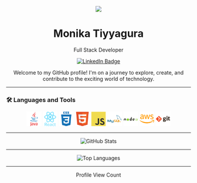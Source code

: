 <div align="center">
  <img src="https://media.giphy.com/media/kJV3yFjaVYtlP0CMOR/giphy.gif" width="100">
</div>
<h1 align="center">Monika Tiyyagura</h1>
<p align="center">
  Full Stack Developer
</p>

<div align="center">
  <a href="https://www.linkedin.com/in/monika-tiyyagura">
    <img src="https://img.shields.io/badge/LinkedIn-0077B5?style=for-the-badge&logo=linkedin&logoColor=white" alt="LinkedIn Badge">    
  </a>
</div>
<p align="center">
  Welcome to my GitHub profile! I'm on a journey to explore, create, and contribute to the exciting world of technology.
</p>

---

### :hammer_and_wrench: Languages and Tools

<p align="center">
  <img src="https://github.com/devicons/devicon/blob/master/icons/java/java-original-wordmark.svg" alt="Java" title="Java" width="40" height="40">
  <img src="https://github.com/devicons/devicon/blob/master/icons/react/react-original-wordmark.svg" alt="React" title="React" width="40" height="40">
  <img src="https://github.com/devicons/devicon/blob/master/icons/css3/css3-plain-wordmark.svg" alt="CSS" title="CSS3" width="40" height="40">
  <img src="https://github.com/devicons/devicon/blob/master/icons/html5/html5-original.svg" alt="HTML" title="HTML5" width="40" height="40">
  <img src="https://github.com/devicons/devicon/blob/master/icons/javascript/javascript-original.svg" alt="JavaScript" title="JavaScript" width="40" height="40">
  <img src="https://github.com/devicons/devicon/blob/master/icons/mysql/mysql-original-wordmark.svg" alt="MySQL" title="MySQL" width="40" height="40">
  <img src="https://github.com/devicons/devicon/blob/master/icons/nodejs/nodejs-original-wordmark.svg" alt="NodeJS" title="NodeJS" width="40" height="40">
  <img src="https://github.com/devicons/devicon/blob/master/icons/amazonwebservices/amazonwebservices-plain-wordmark.svg" alt="AWS" title="AWS" width="40" height="40">
  <img src="https://github.com/devicons/devicon/blob/master/icons/git/git-original-wordmark.svg" alt="Git" title="Git" width="40" height="40">
</p>

---

<div align="center">
  <img src="https://github-readme-stats.vercel.app/api?username=Monika-Tiyyagura&show_icons=true&theme=dark" alt="GitHub Stats">
</div>

---

<div align="center">
  <img src="https://github-readme-stats.vercel.app/api/top-langs/?username=Monika-Tiyyagura&layout=compact&theme=vision-friendly-dark" alt="Top Languages">
</div>

---

<p align="center">
Profile View Count
</p>
<div align="center">
  <h1>
    <img src="https://komarev.com/ghpvc/?username=Monika-Tiyyagura&color=FAC151&style=flat-square&color=blue" alt=""/>
  </h1>
</div>



